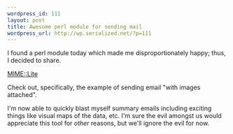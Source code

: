 ```yaml
--- 
wordpress_id: 111
layout: post
title: Awesome perl module for sending mail
wordpress_url: http://wp.serialized.net/?p=111
---
```

<p>I found a perl module today which made me disproportionately happy; thus, I decided to share.</p>

<p><a href="http://search.cpan.org/~rjbs/MIME-Lite-3.020/lib/MIME/Lite.pm"><span class="caps">MIME</span>::Lite</a></p>

<p>Check out, specifically, the example of sending email "with images attached".</p>

<p>I'm now able to quickly blast myself summary emails including exciting things like visual maps of the data, etc. I'm sure the evil amongst us would appreciate this tool for <em>other</em> reasons, but we'll ignore the evil for now.</p>
